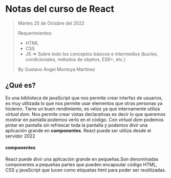 # Notas del curso de React

> Martes 25 de Octubre del 2022
>
> Requerimientos:
> - HTML
> - CSS
> - JS => Sobre todo los conceptos básicos e intermedios (bucles, condicionales, métodos de objetos, ES6+, etc.)
>
> By Gustavo Angel Montoya Martínez

## ¿Qué es? 

Es una biblioteca de javaScript que nos permite crear interfaz de usuarios, es muy utilizada lo que nos permite usar elementos que otras personas ya hicieron.
Tiene un buen rendimiento, es veloz ya que internamente utiliza *virtual dom*. 
Nos permite crear vistas declarativas es decir lo que queremos mostrar en pantalla podemos verlo en el código.
Con *virtual dom* podemos pintar en pantalla sin refrescar toda la pantalla y podemos divir una aplicación grande en **componentes**.
React puede ser utiliza desde el servidor 2022

#### componentes 

React puede divir una aplicación grande en pequeñas.Son denominadas componentes a pequeñas partes que pueden encapsular código HTML, CSS y javaScript que lucen como etiquetas html para poder ser reutilizadas.


